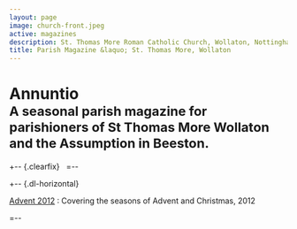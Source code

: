 ```yaml
---
layout: page
image: church-front.jpeg
active: magazines
description: St. Thomas More Roman Catholic Church, Wollaton, Nottingham
title: Parish Magazine &laquo; St. Thomas More, Wollaton
---
```


# Annuntio<br /><small>A seasonal parish magazine for parishioners of St Thomas More Wollaton and the Assumption in Beeston.</small>

+-- {.clearfix}
&nbsp;
=--

+-- {.dl-horizontal}

[Advent 2012](http://www.theassumption.co.uk/docs/AnnuntioAdvent2012.pdf)
: Covering the seasons of Advent and Christmas, 2012

=--
